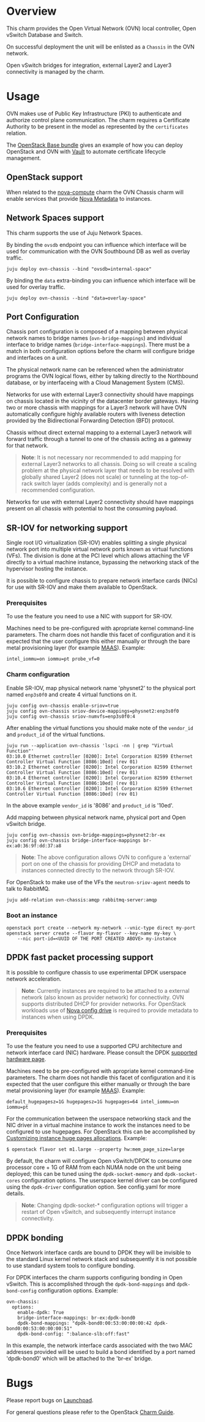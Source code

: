 # Overview

This charm provides the Open Virtual Network (OVN) local controller, Open
vSwitch Database and Switch.

On successful deployment the unit will be enlisted as a `Chassis` in the OVN
network.

Open vSwitch bridges for integration, external Layer2 and Layer3 connectivity
is managed by the charm.

# Usage

OVN makes use of Public Key Infrastructure (PKI) to authenticate and authorize
control plane communication.  The charm requires a Certificate Authority to be
present in the model as represented by the `certificates` relation.

The [OpenStack Base bundle][openstack-base-bundle] gives an example of how you
can deploy OpenStack and OVN with [Vault][charm-vault] to automate certificate
lifecycle management.

## OpenStack support

When related to the [nova-compute][charm-nova-compute] charm the OVN Chassis
charm will enable services that provide [Nova Metadata][nova-metadata] to
instances.

## Network Spaces support

This charm supports the use of Juju Network Spaces.

By binding the `ovsdb` endpoint you can influence which interface will be used
for communication with the OVN Southbound DB as well as overlay traffic.

    juju deploy ovn-chassis --bind "ovsdb=internal-space"

By binding the `data` extra-binding you can influence which interface will be
used for overlay traffic.

    juju deploy ovn-chassis --bind "data=overlay-space"

## Port Configuration

Chassis port configuration is composed of a mapping between physical network
names to bridge names (`ovn-bridge-mappings`) and individual interface to
bridge names (`bridge-interface-mappings`).  There must be a match in both
configuration options before the charm will configure bridge and interfaces on
a unit.

The physical network name can be referenced when the administrator programs the
OVN logical flows, either by talking directly to the Northbound database, or by
interfaceing with a Cloud Management System (CMS).

Networks for use with external Layer3 connectivity should have mappings on
chassis located in the vicinity of the datacenter border gateways.  Having two
or more chassis with mappings for a Layer3 network will have OVN automatically
configure highly available routers with liveness detection provided by the
Bidirectional Forwarding Detection (BFD) protocol.

Chassis without direct external mapping to a external Layer3 network will
forward traffic through a tunnel to one of the chassis acting as a gateway for
that network.

> **Note**: It is not necessary nor recommended to add mapping for external
  Layer3 networks to all chassis.  Doing so will create a scaling problem at
  the physical network layer that needs to be resolved with globally shared
  Layer2 (does not scale) or tunneling at the top-of-rack switch layer (adds
  complexity) and is generally not a recommended configuration.

Networks for use with external Layer2 connectivity should have mappings present
on all chassis with potential to host the consuming payload.

## SR-IOV for networking support

Single root I/O virtualization (SR-IOV) enables splitting a single physical
network port into multiple virtual network ports known as virtual functions
(VFs).  The division is done at the PCI level which allows attaching the VF
directly to a virtual machine instance, bypassing the networking stack of the
hypervisor hosting the instance.

It is possible to configure chassis to prepare network interface cards (NICs)
for use with SR-IOV and make them available to OpenStack.

### Prerequisites

To use the feature you need to use a NIC with support for SR-IOV.

Machines need to be pre-configured with apropriate kernel command-line
parameters.  The charm does not handle this facet of configuration and it is
expected that the user configure this either manually or through the bare metal
provisioning layer (for example [MAAS][maas]).  Example:

    intel_iommu=on iommu=pt probe_vf=0

### Charm configuration

Enable SR-IOV, map physical network name 'physnet2' to the physical port named
`enp3s0f0` and create 4 virtual functions on it.

    juju config ovn-chassis enable-sriov=true
    juju config ovn-chassis sriov-device-mappings=physnet2:enp3s0f0
    juju config ovn-chassis sriov-numvfs=enp3s0f0:4

After enabling the virtual functions you should make note of the ``vendor_id``
and ``product_id`` of the virtual functions.

    juju run --application ovn-chassis 'lspci -nn | grep "Virtual Function"'
    03:10.0 Ethernet controller [0200]: Intel Corporation 82599 Ethernet Controller Virtual Function [8086:10ed] (rev 01)
    03:10.2 Ethernet controller [0200]: Intel Corporation 82599 Ethernet Controller Virtual Function [8086:10ed] (rev 01)
    03:10.4 Ethernet controller [0200]: Intel Corporation 82599 Ethernet Controller Virtual Function [8086:10ed] (rev 01)
    03:10.6 Ethernet controller [0200]: Intel Corporation 82599 Ethernet Controller Virtual Function [8086:10ed] (rev 01)

In the above example ``vendor_id`` is '8086' and ``product_id`` is '10ed'.

Add mapping between physical network name, physical port and Open vSwitch
bridge.

    juju config ovn-chassis ovn-bridge-mappings=physnet2:br-ex
    juju config ovn-chassis bridge-interface-mappings br-ex:a0:36:9f:dd:37:a8

> **Note**: The above configuration allows OVN to configure a 'external' port
  on one of the chassis for providing DHCP and metadata to instances connected
  directly to the network through SR-IOV.

For OpenStack to make use of the VFs the ``neutron-sriov-agent`` needs to talk
to RabbitMQ.

    juju add-relation ovn-chassis:amqp rabbitmq-server:amqp

### Boot an instance

    openstack port create --network my-network --vnic-type direct my-port
    openstack server create --flavor my-flavor --key-name my-key \
        --nic port-id=<UUID OF THE PORT CREATED ABOVE> my-instance

## DPDK fast packet processing support

It is possible to configure chassis to use experimental DPDK userspace network
acceleration.

> **Note**: Currently instances are required to be attached to a external
  network (also known as provider network) for connectivity.  OVN supports
  distributed DHCP for provider networks.  For OpenStack workloads use of
  [Nova config drive][nova-config-drive] is required to provide metadata to
  instances when using DPDK.

### Prerequisites

To use the feature you need to use a supported CPU architecture
and network interface card (NIC) hardware.  Please consult the DPDK
[supported hardware page][dpdk-hardware].

Machines need to be pre-configured with apropriate kernel command-line
parameters.  The charm does not handle this facet of configuration and it is
expected that the user configure this either manually or through the bare metal
provisioning layer (for example [MAAS][maas]).  Example:

    default_hugepagesz=1G hugepagesz=1G hugepages=64 intel_iommu=on iommu=pt

For the communication between the userspace networking stack and the NIC driver
in a virtual machine instance to work the instances need to be configured to
use hugepages.  For OpenStack this can be accomplished by
[Customizing instance huge pages allocations][instance-huge-pages].
Example:

    $ openstack flavor set m1.large --property hw:mem_page_size=large

By default, the charm will configure Open vSwitch/DPDK to consume one processor
core + 1G of RAM from each NUMA node on the unit being deployed; this can be
tuned using the ``dpdk-socket-memory`` and ``dpdk-socket-cores`` configuration
options.  The userspace kernel driver can be configured using the
``dpdk-driver`` configuration option.  See config.yaml for more details.

> **Note**: Changing dpdk-socket-\* configuration options will trigger a
  restart of Open vSwitch, and subsequently interrupt instance connectivity.

## DPDK bonding

Once Network interface cards are bound to DPDK they will be invisible to the
standard Linux kernel network stack and subsequently it is not possible to use
standard system tools to configure bonding.

For DPDK interfaces the charm supports configuring bonding in Open vSwitch.
This is accomplished through the ``dpdk-bond-mappings`` and
``dpdk-bond-config`` configuration options.  Example:

    ovn-chassis:
      options:
        enable-dpdk: True
        bridge-interface-mappings: br-ex:dpdk-bond0
        dpdk-bond-mappings: "dpdk-bond0:00:53:00:00:00:42 dpdk-bond0:00:53:00:00:00:51"
        dpdk-bond-config: ":balance-slb:off:fast"

In this example, the network interface cards associated with the two MAC
addresses provided will be used to build a bond identified by a port named
'dpdk-bond0' which will be attached to the 'br-ex' bridge.


# Bugs

Please report bugs on [Launchpad][lp-ovn-chassis].

For general questions please refer to the OpenStack [Charm Guide][cg].

<!-- LINKS -->
[cg]: https://docs.openstack.org/charm-guide/latest/
[charm-nova-compute]: https://jaas.ai/nova-compute
[charm-vault]: https://jaas.ai/vault/
[dpdk-hardware]: http://core.dpdk.org/supported/
[lp-ovn-chassis]: https://bugs.launchpad.net/charm-ovn-chassis/+filebug
[maas]: https://maas.io/
[nova-config-drive]: https://docs.openstack.org/nova/latest/user/metadata.html#config-drives
[nova-metadata]: https://docs.openstack.org/nova/latest/user/metadata.html
[instance-huge-pages]: https://docs.openstack.org/nova/latest/admin/huge-pages.html#customizing-instance-huge-pages-allocations
[openstack-base-bundle]: https://github.com/openstack-charmers/openstack-bundles/blob/master/development/openstack-base-bionic-ussuri-ovn/bundle.yaml
